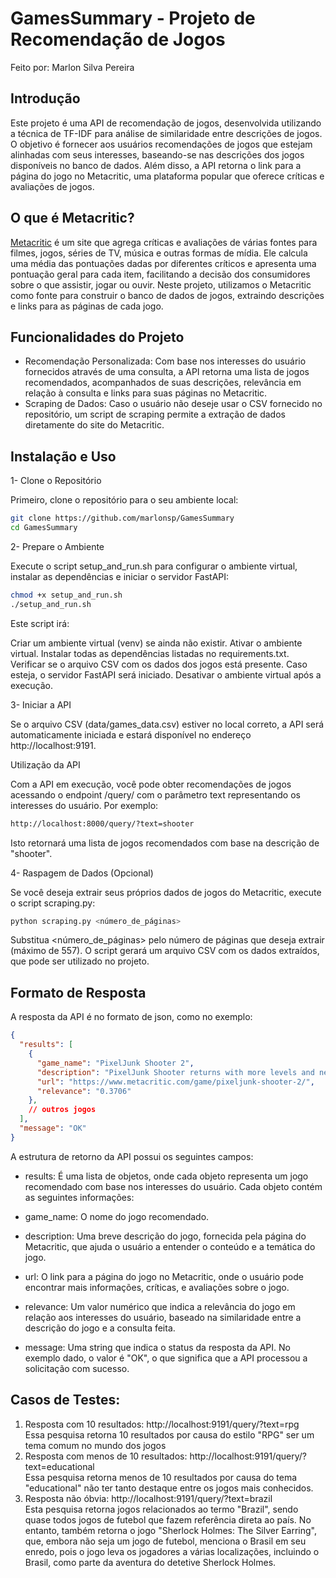 # GamesSummary - Projeto de Recomendação de Jogos
Feito por: Marlon Silva Pereira

## Introdução
Este projeto é uma API de recomendação de jogos, desenvolvida utilizando a técnica de TF-IDF para análise de similaridade entre descrições de jogos. O objetivo é fornecer aos usuários recomendações de jogos que estejam alinhadas com seus interesses, baseando-se nas descrições dos jogos disponíveis no banco de dados. Além disso, a API retorna o link para a página do jogo no Metacritic, uma plataforma popular que oferece críticas e avaliações de jogos.

## O que é Metacritic?
[Metacritic](https://www.metacritic.com/) é um site que agrega críticas e avaliações de várias fontes para filmes, jogos, séries de TV, música e outras formas de mídia. Ele calcula uma média das pontuações dadas por diferentes críticos e apresenta uma pontuação geral para cada item, facilitando a decisão dos consumidores sobre o que assistir, jogar ou ouvir. Neste projeto, utilizamos o Metacritic como fonte para construir o banco de dados de jogos, extraindo descrições e links para as páginas de cada jogo.

## Funcionalidades do Projeto
- Recomendação Personalizada: Com base nos interesses do usuário fornecidos através de uma consulta, a API retorna uma lista de jogos recomendados, acompanhados de suas descrições, relevância em relação à consulta e links para suas páginas no Metacritic.
- Scraping de Dados: Caso o usuário não deseje usar o CSV fornecido no repositório, um script de scraping permite a extração de dados diretamente do site do Metacritic.

## Instalação e Uso

1- Clone o Repositório

Primeiro, clone o repositório para o seu ambiente local:

```bash
git clone https://github.com/marlonsp/GamesSummary
cd GamesSummary
```

2- Prepare o Ambiente

Execute o script setup_and_run.sh para configurar o ambiente virtual, instalar as dependências e iniciar o servidor FastAPI:

```bash
chmod +x setup_and_run.sh
./setup_and_run.sh
```
Este script irá:

Criar um ambiente virtual (venv) se ainda não existir.
Ativar o ambiente virtual.
Instalar todas as dependências listadas no requirements.txt.
Verificar se o arquivo CSV com os dados dos jogos está presente. Caso esteja, o servidor FastAPI será iniciado.
Desativar o ambiente virtual após a execução.

3- Iniciar a API

Se o arquivo CSV (data/games_data.csv) estiver no local correto, a API será automaticamente iniciada e estará disponível no endereço http://localhost:9191.

Utilização da API

Com a API em execução, você pode obter recomendações de jogos acessando o endpoint /query/ com o parâmetro text representando os interesses do usuário. Por exemplo:

```bash
http://localhost:8000/query/?text=shooter
```
Isto retornará uma lista de jogos recomendados com base na descrição de "shooter".

4- Raspagem de Dados (Opcional)

Se você deseja extrair seus próprios dados de jogos do Metacritic, execute o script scraping.py:

```bash
python scraping.py <número_de_páginas>
```
Substitua <número_de_páginas> pelo número de páginas que deseja extrair (máximo de 557).
O script gerará um arquivo CSV com os dados extraídos, que pode ser utilizado no projeto.

## Formato de Resposta
A resposta da API é no formato de json, como no exemplo:
```json
{
  "results": [
    {
      "game_name": "PixelJunk Shooter 2",
      "description": "PixelJunk Shooter returns with more levels and new features....",
      "url": "https://www.metacritic.com/game/pixeljunk-shooter-2/",
      "relevance": "0.3706"
    },
    // outros jogos
  ],
  "message": "OK"
}
```
A estrutura de retorno da API possui os seguintes campos:

- results: É uma lista de objetos, onde cada objeto representa um jogo recomendado com base nos interesses do usuário. Cada objeto contém as seguintes informações:

- game_name: O nome do jogo recomendado.
- description: Uma breve descrição do jogo, fornecida pela página do Metacritic, que ajuda o usuário a entender o conteúdo e a temática do jogo.
- url: O link para a página do jogo no Metacritic, onde o usuário pode encontrar mais informações, críticas, e avaliações sobre o jogo.
- relevance: Um valor numérico que indica a relevância do jogo em relação aos interesses do usuário, baseado na similaridade entre a descrição do jogo e a consulta feita.
- message: Uma string que indica o status da resposta da API. No exemplo dado, o valor é "OK", o que significa que a API processou a solicitação com sucesso.

## Casos de Testes:

1. Resposta com 10 resultados: http://localhost:9191/query/?text=rpg<br>
Essa pesquisa retorna 10 resultados por causa do estilo "RPG" ser um tema comum no mundo dos jogos
2. Resposta com menos de 10 resultados: http://localhost:9191/query/?text=educational<br>
Essa pesquisa retorna menos de 10 resultados por causa do tema "educational" não ter tanto destaque entre os jogos mais conhecidos.
3. Resposta não óbvia: http://localhost:9191/query/?text=brazil<br>
Esta pesquisa retorna jogos relacionados ao termo "Brazil", sendo quase todos jogos de futebol que fazem referência direta ao país. No entanto, também retorna o jogo "Sherlock Holmes: The Silver Earring", que, embora não seja um jogo de futebol, menciona o Brasil em seu enredo, pois o jogo leva os jogadores a várias localizações, incluindo o Brasil, como parte da aventura do detetive Sherlock Holmes.
